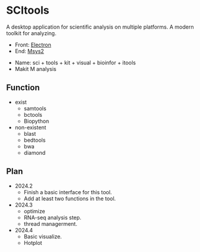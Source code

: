 # SCItools
A desktop application for scientific analysis on multiple platforms. A modern toolkit for analyzing.
- Front: [Electron]()
- End:  [Msys2](https://packages.msys2.org/package/)
* Name: sci + tools + kit + visual + bioinfor + itools
* Makit M analysis  
## Function
* exist
  - samtools
  - bctools
  - Biopython
* non-existent
  - blast
  - bedtools
  - bwa
  - diamond
## Plan
* 2024.2
  - Finish a basic interface for this tool.
  - Add at least two functions in the tool.
* 2024.3
  - optimize
  - RNA-seq analysis step.
  - thread managerment.
* 2024.4
  - Basic visualize.
  - Hotplot
